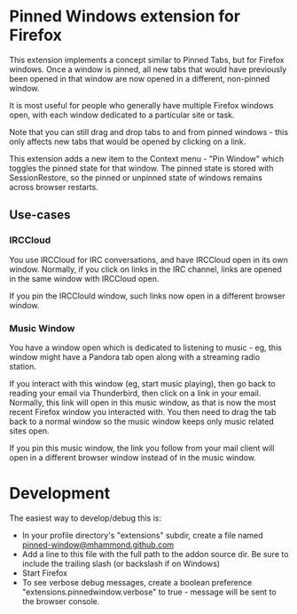 # Pinned Windows extension for Firefox

This extension implements a concept similar to Pinned Tabs, but for Firefox
windows.  Once a window is pinned, all new tabs that would have previously
been opened in that window are now opened in a different, non-pinned window.

It is most useful for people who generally have multiple Firefox windows open,
with each window dedicated to a particular site or task.

Note that you can still drag and drop tabs to and from pinned windows - this
only affects new tabs that would be opened by clicking on a link.

This extension adds a new item to the Context menu - "Pin Window" which toggles
the pinned state for that window.  The pinned state is stored with
SessionRestore, so the pinned or unpinned state of windows remains across
browser restarts.

## Use-cases

### IRCCloud

You use IRCCloud for IRC conversations, and have IRCCloud open in its own
window.  Normally, if you click on links in the IRC channel, links are opened
in the same window with IRCCloud open.

If you pin the IRCClould window, such links now open in a different browser
window.

### Music Window

You have a window open which is dedicated to listening to music - eg, this
window might have a Pandora tab open along with a streaming radio station.

If you interact with this window (eg, start music playing), then go back to
reading your email via Thunderbird, then click on a link in your email.
Normally, this link will open in this music window, as that is now the most
recent Firefox window you interacted with.  You then need to drag the tab
back to a normal window so the music window keeps only music related sites
open.

If you pin this music window, the link you follow from your mail client will
open in a different browser window instead of in the music window.

# Development

The easiest way to develop/debug this is:

* In your profile directory's "extensions" subdir, create a file named
  pinned-window@mhammond.github.com
* Add a line to this file with the full path to the addon source dir.  Be sure
  to include the trailing slash (or backslash if on Windows)
* Start Firefox
* To see verbose debug messages, create a boolean preference
  "extensions.pinnedwindow.verbose" to true - message will be
  sent to the browser console.
